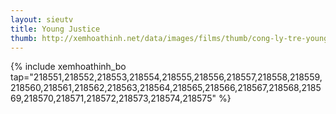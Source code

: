 ```yaml
---
layout: sieutv
title: Young Justice
thumb: http://xemhoathinh.net/data/images/films/thumb/cong-ly-tre-young-justice-2010.jpg
---
```

{% include xemhoathinh_bo tap="218551,218552,218553,218554,218555,218556,218557,218558,218559,218560,218561,218562,218563,218564,218565,218566,218567,218568,218569,218570,218571,218572,218573,218574,218575" %} 
